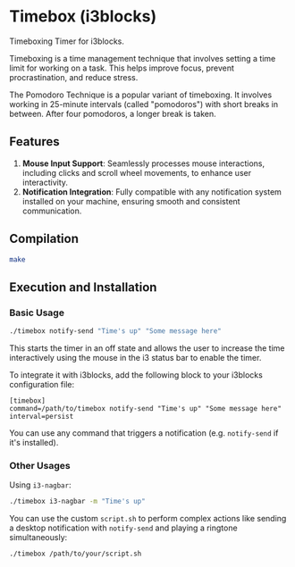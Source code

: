 # Timebox (i3blocks)

Timeboxing Timer for i3blocks.

Timeboxing is a time management technique that involves setting a time limit for working on a task. This helps improve focus, prevent procrastination, and reduce stress.

The Pomodoro Technique is a popular variant of timeboxing. It involves working in 25-minute intervals (called "pomodoros") with short breaks in between. After four pomodoros, a longer break is taken.

## Features

1. **Mouse Input Support**: Seamlessly processes mouse interactions, including clicks and scroll wheel movements, to enhance user interactivity.
2. **Notification Integration**: Fully compatible with any notification system installed on your machine, ensuring smooth and consistent communication.

## Compilation

```sh
make
```

## Execution and Installation

### Basic Usage

```sh
./timebox notify-send "Time's up" "Some message here"
```

This starts the timer in an off state and allows the user to increase the time interactively using the mouse in the i3 status bar to enable the timer.

To integrate it with i3blocks, add the following block to your i3blocks configuration file:

```
[timebox]
command=/path/to/timebox notify-send "Time's up" "Some message here"
interval=persist
```

You can use any command that triggers a notification (e.g. `notify-send` if it's installed).

### Other Usages

Using `i3-nagbar`:

```sh
./timebox i3-nagbar -m "Time's up"
```

You can use the custom `script.sh` to perform complex actions like sending a desktop notification with `notify-send` and playing a ringtone simultaneously:

```sh
./timebox /path/to/your/script.sh
```

